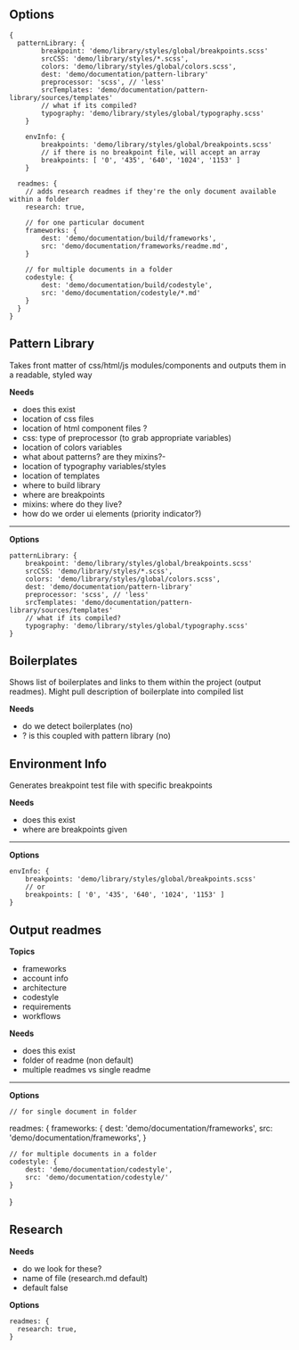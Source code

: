 Options
---

    {	
      patternLibrary: {
    		breakpoint: 'demo/library/styles/global/breakpoints.scss'
    		srcCSS: 'demo/library/styles/*.scss',
    		colors: 'demo/library/styles/global/colors.scss',
    		dest: 'demo/documentation/pattern-library'
    		preprocessor: 'scss', // 'less'
    		srcTemplates: 'demo/documentation/pattern-library/sources/templates'
    		// what if its compiled?
    		typography: 'demo/library/styles/global/typography.scss'
    	}
      
    	envInfo: {
    		breakpoints: 'demo/library/styles/global/breakpoints.scss'
    		// if there is no breakpoint file, will accept an array
    		breakpoints: [ '0', '435', '640', '1024', '1153' ]
    	}
      
      readmes: {
        // adds research readmes if they're the only document available within a folder
      	research: true,
        
        // for one particular document
      	frameworks: {
      		dest: 'demo/documentation/build/frameworks',
      		src: 'demo/documentation/frameworks/readme.md',
      	}
	
      	// for multiple documents in a folder
      	codestyle: {
      		dest: 'demo/documentation/build/codestyle',
      		src: 'demo/documentation/codestyle/*.md'
      	}
      }
    }

Pattern Library
---

Takes front matter of css/html/js modules/components and outputs them in a readable, styled way

**Needs**

- does this exist
- location of css files
- location of html component files ?
- css: type of preprocessor (to grab appropriate variables)
- location of colors variables
- what about patterns? are they mixins?- 
- location of typography variables/styles
- location of templates
- where to build library
- where are breakpoints
- mixins: where do they live?
- how do we order ui elements (priority indicator?)

***

**Options**

	patternLibrary: {
		breakpoint: 'demo/library/styles/global/breakpoints.scss'
		srcCSS: 'demo/library/styles/*.scss',
		colors: 'demo/library/styles/global/colors.scss',
		dest: 'demo/documentation/pattern-library'
		preprocessor: 'scss', // 'less'
		srcTemplates: 'demo/documentation/pattern-library/sources/templates'
		// what if its compiled?
		typography: 'demo/library/styles/global/typography.scss'
	}


Boilerplates
---

Shows list of boilerplates and links to them within the project (output readmes). Might pull description of boilerplate into compiled list

**Needs**

- do we detect boilerplates (no)
- ? is this coupled with pattern library (no)


Environment Info
---

Generates breakpoint test file with specific breakpoints

**Needs**

- does this exist
- where are breakpoints given

***

**Options**

	envInfo: {
		breakpoints: 'demo/library/styles/global/breakpoints.scss'
		// or
		breakpoints: [ '0', '435', '640', '1024', '1153' ]
	}


Output readmes
---

**Topics**

- frameworks
- account info
- architecture
- codestyle
- requirements
- workflows

**Needs**

- does this exist
- folder of readme (non default)
- multiple readmes vs single readme

***

**Options**
	
	// for single document in folder
  readmes: {
  	frameworks: {
  		dest: 'demo/documentation/frameworks',
  		src: 'demo/documentation/frameworks',
  	}
	
  	// for multiple documents in a folder
  	codestyle: {
  		dest: 'demo/documentation/codestyle',
  		src: 'demo/documentation/codestyle/'
  	}
  }


Research
---

**Needs**

- do we look for these?
- name of file (research.md default)
- default false

**Options**

    readmes: {
      research: true,
    }


